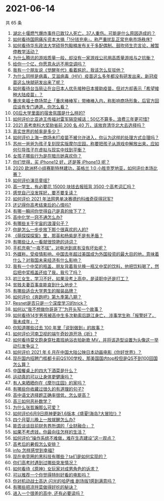 # 2021-06-14

共 65 条

<!-- BEGIN -->
<!-- 最后更新时间 Mon Jun 14 2021 05:01:15 GMT+0800 (China Standard Time) -->

1. [湖北十堰燃气爆炸事件已致12人死亡，37人重伤。可能是什么原因造成的？](https://www.zhihu.com/question/464751425)
2. [如何看待国网痛斥资本大搞「1分钱充电」，称严重扰乱正常充电市场秩序?](https://www.zhihu.com/question/464766118)
3. [如何看待华东政法大学硕导包毅楠发布关于多配偶制、鼓吹师生恋言论，被暂停教学活动？](https://www.zhihu.com/question/463918672)
4. [为什么腾讯的游戏质量一般，却没有一家游戏公司用高质量游戏与之抗衡？](https://www.zhihu.com/question/437231835)
5. [给你一个亿，你愿意永远不用空调吗？](https://www.zhihu.com/question/461752259)
6. [我有一个朋友说《觉醒年代》看着尴尬，我该怎么反驳他？](https://www.zhihu.com/question/451585351)
7. [为什么同样是病毒，艾滋病毒（HIV）疫苗这么多年都没有研发出来，新冠疫苗这么快就研发出来了呢？](https://www.zhihu.com/question/464293186)
8. [如何看待台当局让在台日本人优先接种日本援助疫苗，但对方却表示「希望接种大陆疫苗」？](https://www.zhihu.com/question/464492676)
9. [重庆来福士商场禁止「重庆棒棒军」带棒棒入内，称影响商场形象，后官方回应设有专门通道，你怎么看？](https://www.zhihu.com/question/464277644)
10. [00后大学里面的宿舍氛围是什么样的?](https://www.zhihu.com/question/464374285)
11. [如何评价比亚迪王传福对雷军隔空喊话：50亿不算多，浪费三年更可惜?](https://www.zhihu.com/question/464298292)
12. [2021 高考南科大奖励省前 200 名 40
    万，该放弃清华北大去选择吗？](https://www.zhihu.com/question/464200988)
13. [真实世界的帧率是多少？](https://www.zhihu.com/question/463432278)
14. [如何评价上海一商场未打疫苗不被允许进入，你认为这样的处理方式合理吗？](https://www.zhihu.com/question/463818396)
15. [苏州一爸爸为孩子复刻现实版摩尔庄园，称要把孩子从游戏中解放出来，应如何引导孩子在虚拟与现实中找到平衡？](https://www.zhihu.com/question/464491170)
16. [女孩子哪些行为是在暗示她喜欢你？](https://www.zhihu.com/question/457449556)
17. [你们觉得，买 iPhone12 好，还是等 iPhone13
    呢？](https://www.zhihu.com/question/426253380)
18. [2020 欧洲杯小组赛斯特林建功，英格兰 1:0
    小胜克罗地亚，如何评价本场比赛？](https://www.zhihu.com/question/464785707)
19. [如何评价演员童瑶?](https://www.zhihu.com/question/374564039)
20. [高一学生，有必要花 15000 块钱去报班背 3500
    个高考词汇吗？](https://www.zhihu.com/question/460422473)
21. [感觉自己没发挥好，要不要复读？](https://www.zhihu.com/question/464121867)
22. [如何评价 2021 年法网男单决赛德约科维奇获得冠军?](https://www.zhihu.com/question/464882084)
23. [还记得你高考结束后的心情吗?](https://www.zhihu.com/question/464556915)
24. [有哪一瞬间你觉得自己是真的放下了？](https://www.zhihu.com/question/462689698)
25. [高中化学一窍不通怎么办?](https://www.zhihu.com/question/352785195)
26. [有哪些关于宇宙的浪漫句子？](https://www.zhihu.com/question/441262929)
27. [你是怎么一步步放下那个很喜欢的人的?](https://www.zhihu.com/question/462214825)
28. [《萌探探探案》里，那英和杨紫是不是有矛盾？](https://www.zhihu.com/question/464554526)
29. [有哪些让人一看就很惊艳的诗词？](https://www.zhihu.com/question/458249179)
30. [手机充电“一夜不拔”，对电池到底有没有坏处呢？](https://www.zhihu.com/question/351666337)
31. [外媒称，受疫情影响，中国去年超过美国成为外国投资的最大目的地，意味着什么？对我国未来经济有什么影响？](https://www.zhihu.com/question/457880259)
32. [我有一个中奖的瓶盖，朋友背着我兑换一瓶又中奖的饮料，他把饮料喝了，然后把中奖瓶盖还给了我，我亏了吗？](https://www.zhihu.com/question/459981000)
33. [初三女生，学习不好，如果没考上高中，是读职中还是打工？](https://www.zhihu.com/question/458989163)
34. [贫贱夫妻百事哀能哀到什么地步？](https://www.zhihu.com/question/363473759)
35. [有哪些适合大学男生的服装品牌？](https://www.zhihu.com/question/282681681)
36. [如何评价《奔跑吧》第九季第八期？](https://www.zhihu.com/question/464526784)
37. [Resnet是否只是一个深度学习的trick？](https://www.zhihu.com/question/459892388)
38. [如何以“我不想做你哥哥了”为开头写一个故事？](https://www.zhihu.com/question/450075897)
39. [如何看待14岁男孩被高中生多次勒索后跳江身亡，
    涉事学生称「报警好了，我未成年」？](https://www.zhihu.com/question/464277122)
40. [你知道哪些过去 100 年里「说到做到」的故事？](https://www.zhihu.com/question/464242642)
41. [如何评价河南卫视的端午奇妙游开场《祈》?](https://www.zhihu.com/question/464708590)
42. [如何看待莫文蔚身穿杜嘉班纳浴衣拍新歌
    MV，并将该造型设置为头像这一举动引发争议？](https://www.zhihu.com/question/464608586)
43. [如何评价 2021 年 6
    月在中国大陆公映日本动画电影《你好世界》？](https://www.zhihu.com/question/462217412)
44. [现在国内招聘门槛都卡前QS100学校，那美国国内top校但是QS不到100回国怎么算？](https://www.zhihu.com/question/463057342)
45. [中国餐桌上的四大下酒菜是什么？](https://www.zhihu.com/question/462205949)
46. [运动真的可以让身体更健康吗？](https://www.zhihu.com/question/453841541)
47. [有人来晒晒你在《摩尔庄园》的家吗？](https://www.zhihu.com/question/463512086)
48. [有哪些你收藏过很久的有道理的句子?](https://www.zhihu.com/question/458504321)
49. [高中语文选择题正确率很低，怎么提高？](https://www.zhihu.com/question/268757871)
50. [高三如何恶补数学？](https://www.zhihu.com/question/27285776)
51. [为什么张哲瀚那么可爱？](https://www.zhihu.com/question/457147181)
52. [如何评价6月9日原神更新1.6版本《盛夏!海岛?大冒险!》?](https://www.zhihu.com/question/464000878)
53. [四个月婴儿晚上一放就醒怎么办?](https://www.zhihu.com/question/434473712)
54. [能否谈谈目前财务界所谓的「业财融合」？](https://www.zhihu.com/question/276174221)
55. [如果不考虑钱，你最向往怎样的生活？](https://www.zhihu.com/question/463878603)
56. [如何评价“操作系统不难做，难在生态建设”这一观点？](https://www.zhihu.com/question/464418369)
57. [高考后的暑假怎么安排？](https://www.zhihu.com/question/398637488)
58. [infp 怎样感觉到幸福?](https://www.zhihu.com/question/462853839)
59. [现在电竞圈的黑科技有哪些？ta们是如何实现的？](https://www.zhihu.com/question/464083941)
60. [你们高考时遇到过哪些突发情况？](https://www.zhihu.com/question/284637836)
61. [如何看待《原神》女玩家对成男角色的诉求？](https://www.zhihu.com/question/464253913)
62. [可以推荐一个你觉得特别好看的电影吗？](https://www.zhihu.com/question/460500917)
63. [你对机动战士高达 闪光的哈萨维 剧场版1感到满意吗？](https://www.zhihu.com/question/464485964)
64. [有哪些把凉拌菜做得好吃的秘诀？](https://www.zhihu.com/question/327948969)
65. [进入一个很差的高中, 还有必要读吗？](https://www.zhihu.com/question/463427251)

<!-- END -->
